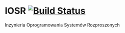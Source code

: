 # IOSR [![Build Status](https://travis-ci.org/lgajewski/IOSR.svg?branch=master)](https://travis-ci.org/lgajewski/IOSR)

Inżynieria Oprogramowania Systemów Rozproszonych
